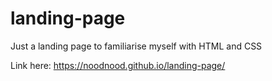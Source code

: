 # landing-page
Just a landing page to familiarise myself with HTML and CSS

Link here:
https://noodnood.github.io/landing-page/